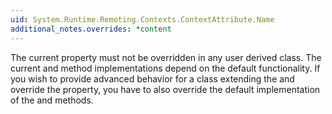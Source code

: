 ```yaml
---
uid: System.Runtime.Remoting.Contexts.ContextAttribute.Name
additional_notes.overrides: *content
---
```


<p>The current property must not be overridden in any user derived class. The current <xref href="System.Runtime.Remoting.Contexts.ContextAttribute.Equals(System.Object)"></xref> and <xref href="System.Runtime.Remoting.Contexts.ContextAttribute.GetHashCode"></xref> method implementations depend on the default functionality. If you wish to provide advanced behavior for a class extending the <xref href="System.Runtime.Remoting.Contexts.ContextAttribute"></xref> and override the <xref href="System.Runtime.Remoting.Contexts.ContextAttribute.Name"></xref> property, you have to also override the default implementation of the <xref href="System.Runtime.Remoting.Contexts.ContextAttribute.Equals(System.Object)"></xref> and <xref href="System.Runtime.Remoting.Contexts.ContextAttribute.GetHashCode"></xref> methods.</p>


